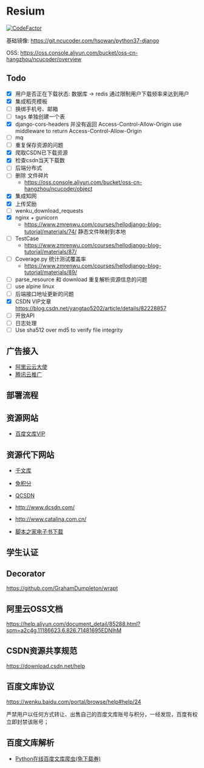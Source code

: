 # Resium

[![CodeFactor](https://www.codefactor.io/repository/github/resium-dev/resium/badge?s=203e0639dd031e8f239a574a23ea782c8ec73523)](https://www.codefactor.io/repository/github/resium-dev/resium)

基础镜像: https://git.ncucoder.com/hsowan/python37-django

OSS: https://oss.console.aliyun.com/bucket/oss-cn-hangzhou/ncucoder/overview

## Todo

* [x] 用户是否正在下载状态: 数据库 -> redis
    通过限制用户下载频率来达到用户
* [x] 集成稻壳模板
* [ ] 换绑手机号、邮箱
* [ ] tags 单独创建一个表
* [x] django-cors-headers 并没有返回 Access-Control-Allow-Origin
    use middleware to return Access-Control-Allow-Origin
* [ ] mq
* [ ] 重复保存资源的问题
* [x] 爬取CSDN已下载资源
* [x] 检查csdn当天下载数
* [ ] 后端分布式
* [ ] 删除 文件碎片
    * https://oss.console.aliyun.com/bucket/oss-cn-hangzhou/ncucoder/object
* [x] 集成知网
* [x] 上传奖励
* [ ] wenku_download_requests
* [x] nginx + gunicorn
    * https://www.zmrenwu.com/courses/hellodjango-blog-tutorial/materials/74/
    静态文件映射到本地
* [ ] TestCase
    * https://www.zmrenwu.com/courses/hellodjango-blog-tutorial/materials/87/
* [ ] Coverage.py 统计测试覆盖率
    * https://www.zmrenwu.com/courses/hellodjango-blog-tutorial/materials/89/
* [ ] parse_resource 和 download 重复解析资源信息的问题
* [ ] use alpine linux
* [ ] 后端接口地址更新的问题
* [x] CSDN VIP文章
    https://blog.csdn.net/yangtao5202/article/details/82228857
* [ ] 开放API
* [ ] 日志处理
* [ ] Use sha512 over md5 to verify file integrity

## 广告接入

* [阿里云云大使](https://promotion.aliyun.com/ntms/yunparter/personal-center.html#/)
* [腾讯云推广](https://console.cloud.tencent.com/spread/result)

## 部署流程

## 资源网站

* [百度文库VIP](https://wenku.baidu.com/ndvipmember/browse/vipprivilege)

## 资源代下网站

* [千文库](http://a.1000wk.com/)
* [免积分](http://www.itziy.com/)
* [QCSDN](http://qcsdn.com/)

* http://www.dcsdn.com/
* http://www.catalina.com.cn/

* [脚本之家电子书下载](https://www.jb51.net/books/)

## 学生认证

## Decorator

https://github.com/GrahamDumpleton/wrapt

## 阿里云OSS文档

https://help.aliyun.com/document_detail/85288.html?spm=a2c4g.11186623.6.826.71481695EDNlhM

## CSDN资源共享规范

https://download.csdn.net/help

## 百度文库协议

https://wenku.baidu.com/portal/browse/help#help/24

严禁用户以任何方式转让、出售自己的百度文库账号与积分，一经发现，百度有权立即封禁该账号；

## 百度文库解析

* [Python在线百度文库爬虫(免下载券)](https://www.jianshu.com/p/c8e10ec26342)